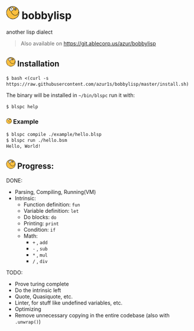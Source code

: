 # <img src="https://raw.githubusercontent.com/azur1s/bobbylisp/master/assets/icon.png" width="35"> bobbylisp
another lisp dialect
> Also available on https://git.ablecorp.us/azur/bobbylisp

## <img src="https://raw.githubusercontent.com/azur1s/bobbylisp/master/assets/icon.png" width="25"> Installation
```console
$ bash <(curl -s https://raw.githubusercontent.com/azur1s/bobbylisp/master/install.sh)
```
The binary will be installed in `~/bin/blspc` run it with:
```console
$ blspc help
```

### <img src="https://raw.githubusercontent.com/azur1s/bobbylisp/master/assets/icon.png" width="15"> Example
```console
$ blspc compile ./example/hello.blsp
$ blspc run ./hello.bsm
Hello, World!
```

## <img src="https://raw.githubusercontent.com/azur1s/bobbylisp/master/assets/icon.png" width="25"> Progress:
DONE:
- Parsing, Compiling, Running(VM)
- Intrinsic:
  - Function definition: `fun`
  - Variable definition: `let`
  - Do blocks: `do`
  - Printing: `print`
  - Condition: `if`
  - Math: 
    - `+` , `add`
    - `-` , `sub`
    - `*` , `mul`
    - `/` , `div`

TODO:
- Prove turing complete
- Do the intrinsic left
- Quote, Quasiquote, etc.
- Linter, for stuff like undefined variables, etc.
- Optimizing
- Remove unnecessary copying in the entire codebase (also with `.unwrap()`)
